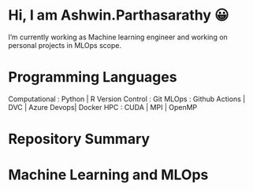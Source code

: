 # Hi, I am Ashwin.Parthasarathy 😀
  I’m currently working as Machine learning engineer and working on personal projects in MLOps scope.
  
# Programming Languages
  Computational           : Python | R
  Version Control         : Git
  MLOps                   : Github Actions | DVC | Azure Devops| Docker
  HPC                     : CUDA | MPI | OpenMP
  
# Repository Summary
# Machine Learning and MLOps

